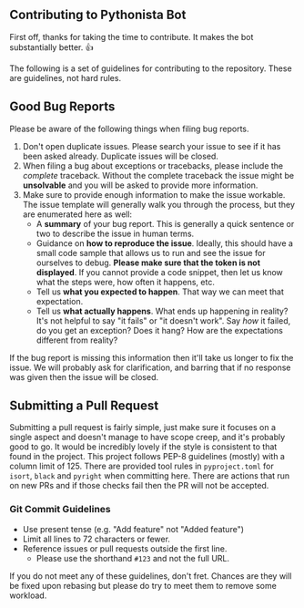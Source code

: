 ## Contributing to Pythonista Bot

First off, thanks for taking the time to contribute. It makes the bot substantially better. :+1:

The following is a set of guidelines for contributing to the repository. These are guidelines, not hard rules.

## Good Bug Reports

Please be aware of the following things when filing bug reports.

1. Don't open duplicate issues. Please search your issue to see if it has been asked already. Duplicate issues will be closed.
2. When filing a bug about exceptions or tracebacks, please include the _complete_ traceback. Without the complete traceback the issue might be **unsolvable** and you will be asked to provide more information.
3. Make sure to provide enough information to make the issue workable. The issue template will generally walk you through the process, but they are enumerated here as well:
   - A **summary** of your bug report. This is generally a quick sentence or two to describe the issue in human terms.
   - Guidance on **how to reproduce the issue**. Ideally, this should have a small code sample that allows us to run and see the issue for ourselves to debug. **Please make sure that the token is not displayed**. If you cannot provide a code snippet, then let us know what the steps were, how often it happens, etc.
   - Tell us **what you expected to happen**. That way we can meet that expectation.
   - Tell us **what actually happens**. What ends up happening in reality? It's not helpful to say "it fails" or "it doesn't work". Say _how_ it failed, do you get an exception? Does it hang? How are the expectations different from reality?

If the bug report is missing this information then it'll take us longer to fix the issue. We will probably ask for clarification, and barring that if no response was given then the issue will be closed.

## Submitting a Pull Request

Submitting a pull request is fairly simple, just make sure it focuses on a single aspect and doesn't manage to have scope creep, and it's probably good to go. It would be incredibly lovely if the style is consistent to that found in the project. This project follows PEP-8 guidelines (mostly) with a column limit of 125.
There are provided tool rules in `pyproject.toml` for `isort`, `black` and `pyright` when committing here.
There are actions that run on new PRs and if those checks fail then the PR will not be accepted.

### Git Commit Guidelines

- Use present tense (e.g. "Add feature" not "Added feature")
- Limit all lines to 72 characters or fewer.
- Reference issues or pull requests outside the first line.
  - Please use the shorthand `#123` and not the full URL.

If you do not meet any of these guidelines, don't fret. Chances are they will be fixed upon rebasing but please do try to meet them to remove some workload.
